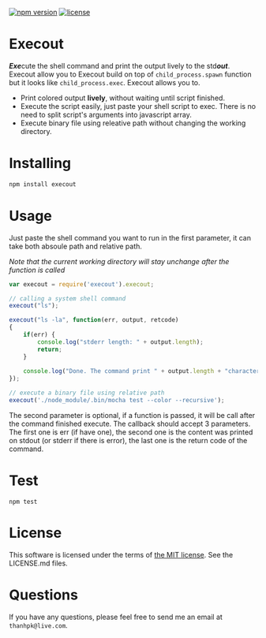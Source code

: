 [![npm version](https://badge.fury.io/js/execout.svg)](https://badge.fury.io/js/execout) [![license](https://img.shields.io/github/license/mashape/apistatus.svg?maxAge=2592000?style=flat-square)]()

# Execout
***Exe***cute the shell command and print the output lively to the std***out***.
Execout allow you to
Execout build on top of `child_process.spawn` function but it looks like `child_process.exec`. Execout allows you to.

* Print colored output **lively**, without waiting until script finished.
* Execute the script easily, just paste your shell script to exec. There is no need to split script's arguments into javascript array.
* Execute binary file using releative path without changing the working directory. 

# Installing
```sh
npm install execout
```

# Usage
Just paste the shell command you want to run in the first parameter, it can take both absoule path and relative path.

_Note that the current working directory will *stay unchange* after the function is called_

```js
var execout = require('execout').execout;

// calling a system shell command
execout("ls");

execout("ls -la", function(err, output, retcode)
{
	if(err) {
		console.log("stderr length: " + output.length);
		return;
	}
	
	console.log("Done. The command print " + output.length + "characters, and return code " + retcode);
});

// execute a binary file using relative path
execout('./node_module/.bin/mocha test --color --recursive');
```

The second parameter is optional, if a function is passed, it will be call after the command finished execute. The callback should accept 3 parameters. The first one is err (if have one), the second one is the content was printed on stdout (or stderr if there is error), the last one is the return code of the command.

# Test

```
npm test
```

# License

This software is licensed under the terms of [the MIT license](https://opensource.org/licenses/mit-license.php). See the LICENSE.md files.

# Questions

If you have any questions, please feel free to send me an email at `thanhpk@live.com`.
